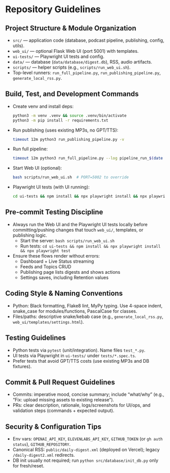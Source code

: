 # Repository Guidelines

## Project Structure & Module Organization
- `src/` — application code (database, podcast pipeline, publishing, config, utils).
- `web_ui/` — optional Flask Web UI (port 5001) with templates.
- `ui-tests/` — Playwright UI tests and config.
- `data/` — database (`data/database/digest.db`), RSS, audio artifacts.
- `scripts/` — helper scripts (e.g., `scripts/run_web_ui.sh`).
- Top-level runners: `run_full_pipeline.py`, `run_publishing_pipeline.py`, `generate_local_rss.py`.

## Build, Test, and Development Commands
- Create venv and install deps:
  ```bash
  python3 -m venv .venv && source .venv/bin/activate
  python3 -m pip install -r requirements.txt
  ```
- Run publishing (uses existing MP3s, no GPT/TTS):
  ```bash
  timeout 12m python3 run_publishing_pipeline.py -v
  ```
- Run full pipeline:
  ```bash
  timeout 12m python3 run_full_pipeline.py --log pipeline_run_$(date +%Y%m%d_%H%M%S).log
  ```
- Start Web UI (optional):
  ```bash
  bash scripts/run_web_ui.sh  # PORT=5002 to override
  ```
- Playwright UI tests (with UI running):
  ```bash
  cd ui-tests && npm install && npx playwright install && npx playwright test
  ```

## Pre-commit Testing Discipline
- Always run the Web UI and the Playwright UI tests locally before committing/pushing changes that touch `web_ui/`, templates, or publishing logic.
  - Start the server: `bash scripts/run_web_ui.sh`
  - Run tests: `cd ui-tests && npm install && npx playwright install && npx playwright test`
- Ensure these flows render without errors:
  - Dashboard + Live Status streaming
  - Feeds and Topics CRUD
  - Publishing page lists digests and shows actions
  - Settings saves, including Retention values

## Coding Style & Naming Conventions
- Python: Black formatting, Flake8 lint, MyPy typing. Use 4-space indent, snake_case for modules/functions, PascalCase for classes.
- Files/paths: descriptive snake/kebab case (e.g., `generate_local_rss.py`, `web_ui/templates/settings.html`).

## Testing Guidelines
- Python tests via `pytest` (unit/integration). Name files `test_*.py`.
- UI tests via Playwright in `ui-tests/` under `tests/*.spec.ts`.
- Prefer tests that avoid GPT/TTS costs (use existing MP3s and DB fixtures).

## Commit & Pull Request Guidelines
- Commits: imperative mood, concise summary; include “what/why” (e.g., “Fix: upload missing assets to existing release”).
- PRs: clear description, rationale, logs/screenshots for UI/ops, and validation steps (commands + expected output).

## Security & Configuration Tips
- Env vars: `OPENAI_API_KEY`, `ELEVENLABS_API_KEY`, `GITHUB_TOKEN` (or `gh auth status`), `GITHUB_REPOSITORY`.
- Canonical RSS: `public/daily-digest.xml` (deployed on Vercel); legacy `/daily-digest2.xml` redirects.
- DB init usually not required; run `python src/database/init_db.py` only for fresh/reset.
